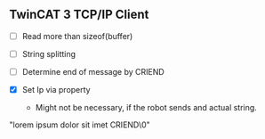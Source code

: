 ## TwinCAT 3 TCP/IP Client

- [ ] Read more than sizeof(buffer)
- [ ] String splitting
- [ ] Determine end of message by CRIEND
- [x] Set Ip via property
    
    - Might not be necessary, if the robot sends and actual string.

"lorem ipsum dolor sit imet CRIEND\0"